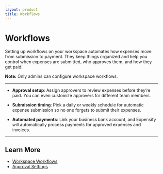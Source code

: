 ```yaml
---
layout: product
title: Workflows
---
```


# Workflows

Setting up workflows on your workspace automates how expenses move from submission to payment. They keep things organized and help you control when expenses are submitted, who approves them, and how they get paid. 

**Note:** Only admins can configure workspace workflows.

---

- **Approval setup**: Assign approvers to review expenses before they’re paid. You can even customize approvers for different team members.

- **Submission timing**: Pick a daily or weekly schedule for automatic expense submission so no one forgets to submit their expenses. 

- **Automated payments**: Link your business bank account, and Expensify will automatically process payments for approved expenses and invoices.

---

## Learn More

- [Workspace Workflows](https://help.expensify.com/articles/new-expensify/workspaces/Workspace-Workflows)
- [Approval Settings](https://help.expensify.com/articles/new-expensify/workspaces/Add-Approvals)
